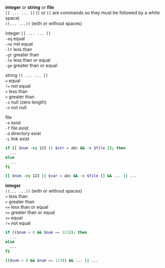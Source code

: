 **integer** or **string** or **file**  
`[[ ... ... ]]` (`[` or `[[` are commands so they must be followed by a white space)  
`((... ...))` (with or without spaces)  

integer `[[ ... ... ]]`  
`-eq` equal  
`-ne` not equal  
`-lt` less than  
`-gt`	greater than  
`-le` less than or equal  
`-ge` greater than or equal  

string `[[ ... ... ]]`  
`=` equal  
`!=` not equal  
`<` less than  
`>`	greater than  
`-z` null (zero length)  
`-n` not null  

file  
`-e` exist  
`-f` file exist  
`-d` directory exist  
`-L` link exist

```sh
if [[ $num -eq 123 || $str = abc && -e $file ]]; then
  ...
else
  ...
fi

[[ $num -eq 123 || $var = abc && -e $file ]] && ... || ...
```

**integer**  
`((... ...))` (with or without spaces)  
`<` less than  
`>`	greater than  
`<=` less than or equal  
`>=` greater than or equal  
`==` equal  
`!=` not equal  

```sh
if (($num > 0 && $num == 123)); then
  ...
else
  ...
fi

(($num > 0 && $num == 123)) && ... || ...
```
